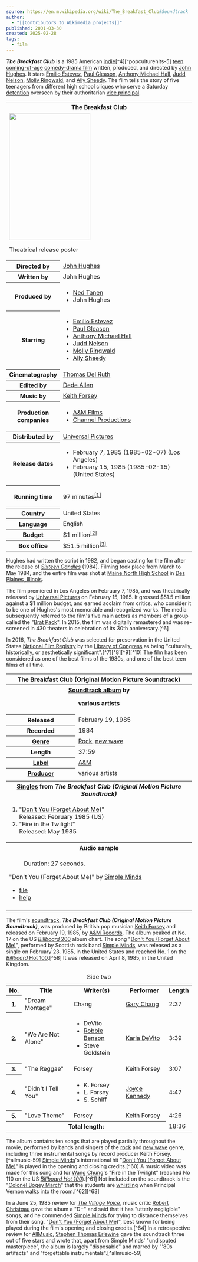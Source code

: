 ```yaml
---
source: https://en.m.wikipedia.org/wiki/The_Breakfast_Club#Soundtrack
author:
  - "[[Contributors to Wikimedia projects]]"
published: 2001-03-30
created: 2025-02-28
tags:
  - film
---
```

***The Breakfast Club*** is a 1985 American [indie](https://en.m.wikipedia.org/wiki/Independent_film "Independent film")[^4][^popculturehits-5] [teen](https://en.m.wikipedia.org/wiki/Teen_film "Teen film") [coming-of-age](https://en.m.wikipedia.org/wiki/Coming-of-age_story "Coming-of-age story") [comedy-drama film](https://en.m.wikipedia.org/wiki/Comedy_drama "Comedy drama") written, produced, and directed by [John Hughes](https://en.m.wikipedia.org/wiki/John_Hughes_\(filmmaker\) "John Hughes (filmmaker)"). It stars [Emilio Estevez](https://en.m.wikipedia.org/wiki/Emilio_Estevez "Emilio Estevez"), [Paul Gleason](https://en.m.wikipedia.org/wiki/Paul_Gleason "Paul Gleason"), [Anthony Michael Hall](https://en.m.wikipedia.org/wiki/Anthony_Michael_Hall "Anthony Michael Hall"), [Judd Nelson](https://en.m.wikipedia.org/wiki/Judd_Nelson "Judd Nelson"), [Molly Ringwald](https://en.m.wikipedia.org/wiki/Molly_Ringwald "Molly Ringwald"), and [Ally Sheedy](https://en.m.wikipedia.org/wiki/Ally_Sheedy "Ally Sheedy"). The film tells the story of five teenagers from different high school cliques who serve a Saturday [detention](https://en.m.wikipedia.org/wiki/Detention_\(academia\) "Detention (academia)") overseen by their authoritarian [vice principal](https://en.m.wikipedia.org/wiki/Vice_principal "Vice principal").

<table><tbody><tr><th colspan="2">The Breakfast Club</th></tr><tr><td colspan="2"><span><a href="https://en.m.wikipedia.org/wiki/File:The_Breakfast_Club_poster.jpg"><img src="https://upload.wikimedia.org/wikipedia/en/d/d1/The_Breakfast_Club_poster.jpg" width="220" height="344"></a></span><p>Theatrical release poster</p></td></tr><tr><th scope="row">Directed by</th><td><a href="https://en.m.wikipedia.org/wiki/John_Hughes_(filmmaker)">John Hughes</a></td></tr><tr><th scope="row">Written by</th><td>John Hughes</td></tr><tr><th scope="row">Produced by</th><td><div><ul><li><a href="https://en.m.wikipedia.org/wiki/Ned_Tanen">Ned Tanen</a></li><li>John Hughes</li></ul></div></td></tr><tr><th scope="row">Starring</th><td><div><ul><li><a href="https://en.m.wikipedia.org/wiki/Emilio_Estevez">Emilio Estevez</a></li><li><a href="https://en.m.wikipedia.org/wiki/Paul_Gleason">Paul Gleason</a></li><li><a href="https://en.m.wikipedia.org/wiki/Anthony_Michael_Hall">Anthony Michael Hall</a></li><li><a href="https://en.m.wikipedia.org/wiki/Judd_Nelson">Judd Nelson</a></li><li><a href="https://en.m.wikipedia.org/wiki/Molly_Ringwald">Molly Ringwald</a></li><li><a href="https://en.m.wikipedia.org/wiki/Ally_Sheedy">Ally Sheedy</a></li></ul></div></td></tr><tr><th scope="row">Cinematography</th><td><a href="https://en.m.wikipedia.org/wiki/Thomas_Del_Ruth">Thomas Del Ruth</a></td></tr><tr><th scope="row">Edited by</th><td><a href="https://en.m.wikipedia.org/wiki/Dede_Allen">Dede Allen</a></td></tr><tr><th scope="row">Music by</th><td><a href="https://en.m.wikipedia.org/wiki/Keith_Forsey">Keith Forsey</a></td></tr><tr><th scope="row"><p>Production<br>companies</p></th><td><div><ul><li><a href="https://en.m.wikipedia.org/wiki/A%26M_Films">A&amp;M Films</a></li><li><a href="https://en.m.wikipedia.org/wiki/Channel_Productions">Channel Productions</a></li></ul></div></td></tr><tr><th scope="row">Distributed by</th><td><a href="https://en.m.wikipedia.org/wiki/Universal_Pictures">Universal Pictures</a></td></tr><tr><th scope="row"><p>Release dates</p></th><td><div><ul><li>February&nbsp;7,&nbsp;1985<span>&nbsp;(<span>1985-02-07</span>)</span> (Los Angeles)</li><li>February&nbsp;15,&nbsp;1985<span>&nbsp;(<span>1985-02-15</span>)</span> (United States)</li></ul></div></td></tr><tr><th scope="row"><p>Running time</p></th><td>97 minutes<sup><a href="https://en.m.wikipedia.org/wiki/#cite_note-1"><span>[</span>1<span>]</span></a></sup></td></tr><tr><th scope="row">Country</th><td>United States</td></tr><tr><th scope="row">Language</th><td>English</td></tr><tr><th scope="row">Budget</th><td>$1 million<sup><a href="https://en.m.wikipedia.org/wiki/#cite_note-2"><span>[</span>2<span>]</span></a></sup></td></tr><tr><th scope="row">Box office</th><td>$51.5 million<sup><a href="https://en.m.wikipedia.org/wiki/#cite_note-mojo-3"><span>[</span>3<span>]</span></a></sup></td></tr></tbody></table>

Hughes had written the script in 1982, and began casting for the film after the release of *[Sixteen Candles](https://en.m.wikipedia.org/wiki/Sixteen_Candles "Sixteen Candles")* (1984). Filming took place from March to May 1984, and the entire film was shot at [Maine North High School](https://en.m.wikipedia.org/wiki/Maine_North_High_School "Maine North High School") in [Des Plaines, Illinois](https://en.m.wikipedia.org/wiki/Des_Plaines,_Illinois "Des Plaines, Illinois").

The film premiered in Los Angeles on February 7, 1985, and was theatrically released by [Universal Pictures](https://en.m.wikipedia.org/wiki/Universal_Pictures "Universal Pictures") on February 15, 1985. It grossed $51.5 million against a $1 million budget, and earned acclaim from critics, who consider it to be one of Hughes's most memorable and recognized works. The media subsequently referred to the film's five main actors as members of a group called the "[Brat Pack](https://en.m.wikipedia.org/wiki/Brat_Pack "Brat Pack")". In 2015, the film was digitally remastered and was re-screened in 430 theaters in celebration of its 30th anniversary.[^6]

In 2016, *The Breakfast Club* was selected for preservation in the United States [National Film Registry](https://en.m.wikipedia.org/wiki/National_Film_Registry "National Film Registry") by the [Library of Congress](https://en.m.wikipedia.org/wiki/Library_of_Congress "Library of Congress") as being "culturally, historically, or aesthetically significant".[^7][^8][^9][^10] The film has been considered as one of the best films of the 1980s, and one of the best teen films of all time.

<table><tbody><tr><th colspan="2">The Breakfast Club (Original Motion Picture Soundtrack)</th></tr><tr><th colspan="2"><a href="https://en.m.wikipedia.org/wiki/Soundtrack_album">Soundtrack album</a> by<p>various artists</p></th></tr><tr><th scope="row">Released</th><td>February 19, 1985</td></tr><tr><th scope="row">Recorded</th><td>1984</td></tr><tr><th scope="row"><a href="https://en.m.wikipedia.org/wiki/Music_genre">Genre</a></th><td><a href="https://en.m.wikipedia.org/wiki/Rock_music">Rock</a>, <a href="https://en.m.wikipedia.org/wiki/New_wave_music">new wave</a></td></tr><tr><th scope="row">Length</th><td><span><span>37</span>:<span>59</span></span></td></tr><tr><th scope="row"><a href="https://en.m.wikipedia.org/wiki/Record_label">Label</a></th><td><a href="https://en.m.wikipedia.org/wiki/A%26M_Records">A&amp;M</a></td></tr><tr><th scope="row"><a href="https://en.m.wikipedia.org/wiki/Record_producer">Producer</a></th><td>various artists</td></tr><tr><td colspan="2"></td></tr><tr><th colspan="2"><a href="https://en.m.wikipedia.org/wiki/Single_(music)">Singles</a> from <i>The Breakfast Club (Original Motion Picture Soundtrack)</i></th></tr><tr><td colspan="2"><div><ol><li><span><span>"<a href="https://en.m.wikipedia.org/wiki/Don%27t_You_(Forget_About_Me)">Don't You (Forget About Me)</a>"</span><br>Released: February 1985 (US)</span></li><li><span><span>"Fire in the Twilight"</span><br>Released: May 1985</span></li></ol></div></td></tr><tr><th colspan="2">Audio sample</th></tr><tr><td colspan="2"><p></p><figure><span><span><audio width="220"></audio><a href="https://en.m.wikipedia.org/wiki/File:Simple_Minds_-_Don%27t_You_Forget_About_Me.ogg"><span></span></a><span><span>Duration: 27 seconds.</span></span></span></span><figcaption></figcaption></figure><p></p><div><p>"Don't You (Forget About Me)" by <a href="https://en.m.wikipedia.org/wiki/Simple_Minds">Simple Minds</a></p></div><div><ul><li><a href="https://en.m.wikipedia.org/wiki/File:Simple_Minds_-_Don%27t_You_Forget_About_Me.ogg">file</a></li><li><a href="https://en.m.wikipedia.org/wiki/Help:Media">help</a></li></ul></div></td></tr><tr><td colspan="2"></td></tr></tbody></table>

The film's [soundtrack](https://en.m.wikipedia.org/wiki/Soundtrack "Soundtrack"), ***The Breakfast Club (Original Motion Picture Soundtrack)***, was produced by British pop musician [Keith Forsey](https://en.m.wikipedia.org/wiki/Keith_Forsey "Keith Forsey") and released on February 19, 1985, by [A&M Records](https://en.m.wikipedia.org/wiki/A%26M_Records "A&M Records"). The album peaked at No. 17 on the US [*Billboard* 200](https://en.m.wikipedia.org/wiki/Billboard_200 "Billboard 200") album chart. The song "[Don't You (Forget About Me)](https://en.m.wikipedia.org/wiki/Don%27t_You_\(Forget_About_Me\) "Don't You (Forget About Me)")", performed by Scottish rock band [Simple Minds](https://en.m.wikipedia.org/wiki/Simple_Minds "Simple Minds"), was released as a single on February 23, 1985, in the United States and reached No. 1 on the [*Billboard* Hot 100](https://en.m.wikipedia.org/wiki/Billboard_Hot_100 "Billboard Hot 100").[^58] It was released on April 8, 1985, in the United Kingdom.

<table><caption>Side two</caption><tbody><tr><th scope="col"><abbr>No.</abbr></th><th scope="col">Title</th><th scope="col">Writer(s)</th><th scope="col">Performer</th><th scope="col">Length</th></tr><tr><th scope="row">1.</th><td>"Dream Montage"</td><td>Chang</td><td><a href="https://en.m.wikipedia.org/wiki/Gary_Chang">Gary Chang</a></td><td>2:37</td></tr><tr><th scope="row">2.</th><td>"We Are Not Alone"</td><td><div><ul><li>DeVito</li><li><a href="https://en.m.wikipedia.org/wiki/Robby_Benson">Robbie Benson</a></li><li>Steve Goldstein</li></ul></div></td><td><a href="https://en.m.wikipedia.org/wiki/Karla_DeVito">Karla DeVito</a></td><td>3:39</td></tr><tr><th scope="row">3.</th><td>"The Reggae"</td><td>Forsey</td><td>Keith Forsey</td><td>3:07</td></tr><tr><th scope="row">4.</th><td>"Didn't I Tell You"</td><td><div><ul><li>K. Forsey</li><li>L. Forsey</li><li>S. Schiff</li></ul></div></td><td><a href="https://en.m.wikipedia.org/wiki/Joyce_Kennedy_(singer)">Joyce Kennedy</a></td><td>4:47</td></tr><tr><th scope="row">5.</th><td>"Love Theme"</td><td>Forsey</td><td>Keith Forsey</td><td>4:26</td></tr><tr><th colspan="4" scope="row"><span>Total length:</span></th><td>18:36</td></tr></tbody></table>

The album contains ten songs that are played partially throughout the movie, performed by bands and singers of the [rock](https://en.m.wikipedia.org/wiki/Rock_music "Rock music") and [new wave](https://en.m.wikipedia.org/wiki/New_wave_music "New wave music") genre, including three instrumental songs by record producer Keith Forsey.[^allmusic-59] [Simple Minds](https://en.m.wikipedia.org/wiki/Simple_Minds "Simple Minds")'s international hit "[Don't You (Forget About Me)](https://en.m.wikipedia.org/wiki/Don%27t_You_\(Forget_About_Me\) "Don't You (Forget About Me)")" is played in the opening and closing credits.[^60] A music video was made for this song and for [Wang Chung](https://en.m.wikipedia.org/wiki/Wang_Chung_\(band\) "Wang Chung (band)")'s "Fire in the Twilight" (reached No 110 on the US *[Billboard Hot 100](https://en.m.wikipedia.org/wiki/Billboard_Hot_100 "Billboard Hot 100")*).[^61] Not included on the soundtrack is the "[Colonel Bogey March](https://en.m.wikipedia.org/wiki/Colonel_Bogey_March "Colonel Bogey March")" that the students are [whistling](https://en.m.wikipedia.org/wiki/Whistling "Whistling") when Principal Vernon walks into the room.[^62][^63]

In a June 25, 1985 review for *[The Village Voice](https://en.m.wikipedia.org/wiki/The_Village_Voice "The Village Voice")*, music critic [Robert Christgau](https://en.m.wikipedia.org/wiki/Robert_Christgau "Robert Christgau") gave the album a "D−" and said that it has "utterly negligible" songs, and he commended [Simple Minds](https://en.m.wikipedia.org/wiki/Simple_Minds "Simple Minds") for trying to distance themselves from their song, "[Don't You (Forget About Me)](https://en.m.wikipedia.org/wiki/Don%27t_You_\(Forget_About_Me\) "Don't You (Forget About Me)")", best known for being played during the film's opening and closing credits.[^64] In a retrospective review for [AllMusic](https://en.m.wikipedia.org/wiki/AllMusic "AllMusic"), [Stephen Thomas Erlewine](https://en.m.wikipedia.org/wiki/Stephen_Thomas_Erlewine "Stephen Thomas Erlewine") gave the soundtrack three out of five stars and wrote that, apart from Simple Minds' "undisputed masterpiece", the album is largely "disposable" and marred by "'80s artifacts" and "forgettable instrumentals".[^allmusic-59]